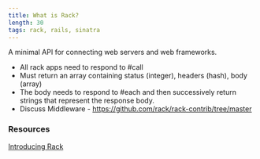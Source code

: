 ```yaml
---
title: What is Rack?
length: 30
tags: rack, rails, sinatra
---
```


A minimal API for connecting web servers and web frameworks.

- All rack apps need to respond to #call
- Must return an array containing status (integer), headers (hash), body (array)
- The body needs to respond to #each and then successively return strings that represent the response body.
- Discuss Middleware - https://github.com/rack/rack-contrib/tree/master

### Resources
[Introducing Rack](http://chneukirchen.org/blog/archive/2007/02/introducing-rack.html)
